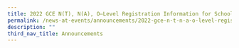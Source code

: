 ```yaml
---
title: 2022 GCE N(T), N(A), O–Level Registration Information for School Candidates
permalink: /news-at-events/announcements/2022-gce-n-t-n-a-o-level-registration-information-for-school-candidate
description: ""
third_nav_title: Announcements
---
```

